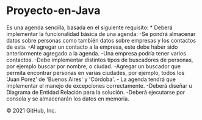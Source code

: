 # Proyecto-en-Java
Es una agenda sencilla, basada en el siguiente requisito: * Deberá implementar la funcionalidad básica de una agenda: -Se pondrá almacenar datos sobre personas como también datos sobre empresas y los contactos de esta. -Al agregar un contacto a la empresa, este debe haber sido anteriormente agregado a la agenda. -Una empresa podría tener varios contactos. -Debe implementar distintos tipos de buscadores de personas, por ejemplo buscar por nombre, o ciudad. -Agregar un buscador que permita encontrar personas en varias ciudades, por ejemplo, todos los 'Juan Porez' de 'Buenos Aires' y 'Córdoba'. - La agenda tendrá que implementar el manejo de excepciones correctamente. -Deberá diseñar u Diagrama de Entidad Relación para la solución. -Deberá ejecutarse por consola y se almacenarán los datos en memoria.

© 2021 GitHub, Inc.
